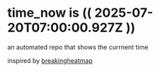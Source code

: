 # time_now is (( 2025-07-20T07:00:00.927Z ))

an automated repo that shows the currnent time

inspired by [breakingheatmap](https://github.com/breakingheatmap/breakingheatmap)